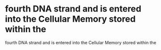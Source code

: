 # fourth DNA strand and is entered into the Cellular Memory stored within the

fourth DNA strand and is entered into the Cellular Memory stored within the